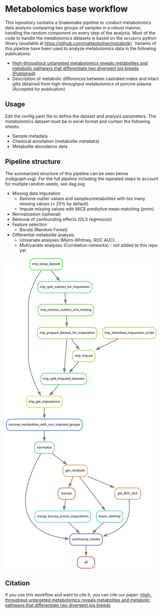 # Metabolomics base workflow

This repository contains a Snakemake pipeline to conduct metabolomics data analysis comparing two groups of samples in a robust manner, handling the random component on every step of the analysis.
Most of the code to handle the metabolomics datasets is based on the `metabotk` python library (available at https://github.com/matteobolner/metabotk).
Variants of this pipeline have been used to analyze metabolomics data in the following publications:  
* [High-throughput untargeted metabolomics reveals metabolites and metabolic pathways that differentiate two divergent pig breeds (Published)](https://doi.org/10.1016/j.animal.2024.101393)
* Description of metabolic differences between castrated males and intact gilts obtained from
high-throughput metabolomics of porcine plasma (Accepted for publication)
## Usage
Edit the config.yaml file to define the dataset and analysis parameters.
The metabolomics dataset must be in excel format and contain the following sheets:
* Sample metadata 
* Chemical annotation (metabolite metadata)
* Metabolite abundance data

## Pipeline structure
The summarized structure of this pipeline can be seen below (rulegraph.svg).
For the full pipeline including the repeated steps to account for multiple random seeds, see dag.svg


* Missing data imputation
    + Remove outlier values and samples/metabolites with too many missing values (> 25% by default)
    + Impute missing values with MICE predictive mean matching (pmm)
* Normalization (optional)
* Removal of confounding effects (OLS regression)
* Feature selection 
    * Boruta (Random Forest)
* Differential metabolite analysis
    * Univariate analyses (Mann-Whitney, ROC AUC)
    * Multivariate analyses (Correlation networks) - not added to this repo yet

![Alt text](./rulegraph.svg)

## Citation
If you use this workflow and want to cite it, you can cite our paper:
[High-throughput untargeted metabolomics reveals metabolites and metabolic pathways that differentiate two divergent pig breeds](https://doi.org/10.1016/j.animal.2024.101393)
